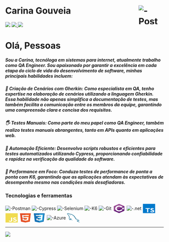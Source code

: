 <h1>Carina Gouveia <img align="right" alt="-Postman" height="60" width="80" src="https://cdn.jsdelivr.net/gh/devicons/devicon@latest/icons/cypressio/cypressio-original-wordmark.svg" /></h1> 
 <div> 
   <a href="https://www.instagram.com/_carinabgouveia/" target="_blank"><img src="https://img.shields.io/badge/-Instagram-%23E4405F?style=for-the-badge&logo=instagram&logoColor=white" target="_blank"></a>
   <a href = "mailto:carinagouveiabarros@gmail.com"><img src="https://img.shields.io/badge/-Gmail-%23333?style=for-the-badge&logo=gmail&logoColor=white" target="_blank">    </a>
   <a href="https://www.linkedin.com/in/carinagouveia-dev/" target="_blank"><img src="https://img.shields.io/badge/-LinkedIn-%230077B5?style=for-the-badge&logo=linkedin&logoColor=white" target="_blank"></a> 
</div>

<h1>Olá, Pessoas</h1> 
<h5> Sou a Carina, tecnóloga em sistemas para internet, atualmente trabalho como QA Engineer.
Sou apaixonado por garantir a excelência em cada etapa do ciclo de vida do desenvolvimento de software, minhas principais habilidades incluem:</h5> 

<h5> 📝 Criação de Cenários com Gherkin: Como especialista em QA, tenho expertise na elaboração de cenários utilizando a linguagem Gherkin. Essa habilidade não apenas simplifica a documentação de testes, mas também facilita a comunicação entre os membros da equipe, garantindo uma compreensão clara e concisa dos requisitos.</h5> 

<h5> 🖐️ Testes Manuais: Como parte do meu papel como QA Engineer, também realizo testes manuais abrangentes, tanto em APIs quanto em aplicações web. </h5> 

<h5> 🤖 Automação Eficiente: Desenvolvo scripts robustos e eficientes para testes automatizados utilizando Cypress, proporcionando confiabilidade e rapidez na verificação da qualidade do software.</h5> 

<h5> 🚀 Performance em Foco: Conduzo testes de performance de ponta a ponta com K6, garantindo que as aplicações atendam às expectativas de desempenho mesmo nas condições mais desafiadoras.</h5> 

<h3>Tecnologias e ferramentas</h3>
<div style="display: inline_block">

 
<img align="center" alt="-Postman" height="30" width="40" src="https://cdn.jsdelivr.net/gh/devicons/devicon@latest/icons/postman/postman-plain.svg" />
<img align="center" alt="-Cypress" height="30" width="40" src="https://cdn.jsdelivr.net/gh/devicons/devicon@latest/icons/cypressio/cypressio-original.svg" />     
<img align="center" alt="-Selenium" height="30" width="40" src="https://cdn.jsdelivr.net/gh/devicons/devicon/icons/selenium/selenium-original.svg" />
<img align="center" alt="-K6" height="30" width="40" src="https://cdn.jsdelivr.net/gh/devicons/devicon@latest/icons/k6/k6-original.svg" />
<img align="center" alt="-Git" height="30" src="https://cdn.jsdelivr.net/gh/devicons/devicon/icons/git/git-original.svg" />
<img align="center" alt="-Csharp" height="30" width="40" src="https://raw.githubusercontent.com/devicons/devicon/master/icons/csharp/csharp-original.svg">
<img align="center" alt="-.net" height="30" width="40" src="https://cdn.jsdelivr.net/gh/devicons/devicon/icons/dotnetcore/dotnetcore-original.svg" /> 
<img align="center" alt="-Ts" height="30" width="40" src="https://raw.githubusercontent.com/devicons/devicon/master/icons/typescript/typescript-plain.svg">
<img align="center" alt="-Js" height="30" width="40" src="https://raw.githubusercontent.com/devicons/devicon/master/icons/javascript/javascript-plain.svg">
<img align="center" alt="-HTML" height="30" width="40" src="https://raw.githubusercontent.com/devicons/devicon/master/icons/html5/html5-original.svg">
<img align="center" alt="-CSS" height="30" width="40" src="https://raw.githubusercontent.com/devicons/devicon/master/icons/css3/css3-original.svg">
<img align="center" alt="-Azure" height="30" width="40" src="https://cdn.jsdelivr.net/gh/devicons/devicon/icons/azure/azure-original.svg" />
<img align="center" alt="-Mysql" height="30" width="40" src="https://raw.githubusercontent.com/devicons/devicon/master/icons/mysql/mysql-original.svg">

</div>
 
 <hr>
  <img height="180em" src="https://github-readme-stats.vercel.app/api/top-langs/?username=carinagouveia&layout=compact&langs_count=7&theme=midnight-purple"/>
 

